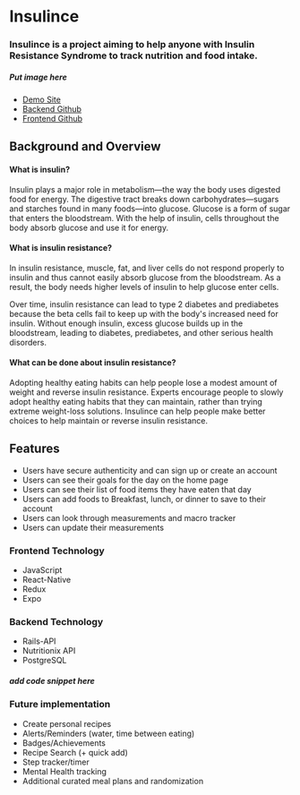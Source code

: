 # Insulince

### Insulince is a project aiming to help anyone with Insulin Resistance Syndrome to track nutrition and food intake.

##### Put image here

* [Demo Site](https://insulince-demo.herokuapp.com/public/home.html)<br />
* [Backend Github](https://github.com/achen118/insulince-api)<br />
* [Frontend Github](https://github.com/rmurphy178/insulince)

## Background and Overview
#### What is insulin?
Insulin plays a major role in metabolism—the way the body uses digested food for energy. The digestive tract breaks down carbohydrates—sugars and starches found in many foods—into glucose. Glucose is a form of sugar that enters the bloodstream. With the help of insulin, cells throughout the body absorb glucose and use it for energy.

#### What is insulin resistance?
In insulin resistance, muscle, fat, and liver cells do not respond properly to insulin and thus cannot easily absorb glucose from the bloodstream. As a result, the body needs higher levels of insulin to help glucose enter cells.

Over time, insulin resistance can lead to type 2 diabetes and prediabetes because the beta cells fail to keep up with the body's increased need for insulin. Without enough insulin, excess glucose builds up in the bloodstream, leading to diabetes, prediabetes, and other serious health disorders.

#### What can be done about insulin resistance?
Adopting healthy eating habits can help people lose a modest amount of weight and reverse insulin resistance. Experts encourage people to slowly adopt healthy eating habits that they can maintain, rather than trying extreme weight-loss solutions. Insulince can help people make better choices to help maintain or reverse insulin resistance.

## Features
* Users have secure authenticity and can sign up or create an account
* Users can see their goals for the day on the home page
* Users can see their list of food items they have eaten that day
* Users can add foods to Breakfast, lunch, or dinner to save to their account
* Users can look through measurements and macro tracker
* Users can update their measurements

### Frontend Technology
* JavaScript
* React-Native
* Redux
* Expo

### Backend Technology
* Rails-API
* Nutritionix API
* PostgreSQL

##### add code snippet here

### Future implementation
* Create personal recipes
* Alerts/Reminders (water, time between eating)
* Badges/Achievements
* Recipe Search (+ quick add)
* Step tracker/timer
* Mental Health tracking
* Additional curated meal plans and randomization
